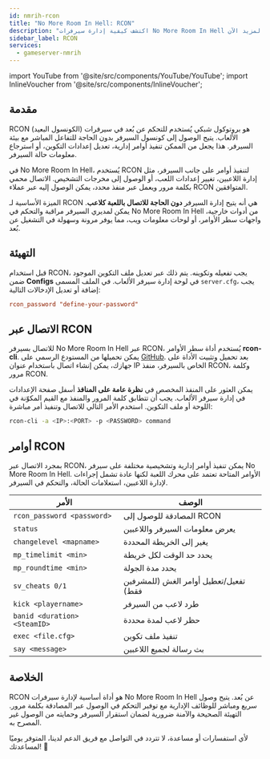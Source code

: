 ```yaml
---
id: nmrih-rcon
title: "No More Room In Hell: RCON"
description: "اكتشف كيفية إدارة سيرفرات No More Room In Hell عن بُعد للتحكم والمراقبة المرنة → تعلّم المزيد الآن"
sidebar_label: RCON
services:
  - gameserver-nmrih
---
```


import YouTube from '@site/src/components/YouTube/YouTube';
import InlineVoucher from '@site/src/components/InlineVoucher';

## مقدمة

RCON (الكونسول البعيد) هو بروتوكول شبكي يُستخدم للتحكم عن بُعد في سيرفرات الألعاب. يتيح الوصول إلى كونسول السيرفر بدون الحاجة للتفاعل المباشر مع بيئة السيرفر. هذا يجعل من الممكن تنفيذ أوامر إدارية، تعديل إعدادات التكوين، أو استرجاع معلومات حالة السيرفر.

في No More Room In Hell، يُستخدم RCON لتنفيذ أوامر على جانب السيرفر، مثل إدارة اللاعبين، تغيير إعدادات اللعب، أو الوصول إلى مخرجات التشخيص. الاتصال محمي بكلمة مرور ويعمل عبر منفذ محدد، يمكن الوصول إليه عبر عملاء RCON المتوافقين.

الميزة الأساسية لـ RCON هي أنه يتيح إدارة السيرفر **دون الحاجة للاتصال باللعبة كلاعب**. يمكن لمديري السيرفر مراقبة والتحكم في No More Room In Hell من أدوات خارجية، واجهات سطر الأوامر، أو لوحات معلومات ويب، مما يوفر مرونة وسهولة في التشغيل عن بُعد.

<InlineVoucher />

## التهيئة

قبل استخدام RCON، يجب تفعيله وتكوينه. يتم ذلك عبر تعديل ملف التكوين الموجود ضمن **Configs** في لوحة إدارة سيرفر الألعاب. في الملف المسمى `server.cfg`، يجب إضافة أو تعديل الإدخالات التالية:

```cfg
rcon_password "define-your-password"
```

## الاتصال عبر RCON

للاتصال بسيرفر No More Room In Hell عبر RCON، يُستخدم أداة سطر الأوامر **rcon-cli**. يمكن تحميلها من المستودع الرسمي على [GitHub](https://github.com/gorcon/rcon-cli). بعد تحميل وتثبيت الأداة على جهازك، يمكن إنشاء اتصال باستخدام عنوان IP الخاص بالسيرفر، منفذ RCON، وكلمة مرور RCON.

يمكن العثور على المنفذ المخصص في **نظرة عامة على المنافذ** أسفل صفحة الإعدادات في إدارة سيرفر الألعاب. يجب أن تتطابق كلمة المرور والمنفذ مع القيم المكوّنة في اللوحة أو ملف التكوين. استخدم الأمر التالي للاتصال وتنفيذ أمر مباشرة:

```bash
rcon-cli -a <IP>:<PORT> -p <PASSWORD> command
```

## أوامر RCON

بمجرد الاتصال عبر RCON، يمكن تنفيذ أوامر إدارية وتشخيصية مختلفة على سيرفر No More Room In Hell. الأوامر المتاحة تعتمد على محرك اللعبة لكنها عادة تشمل إجراءات لإدارة اللاعبين، استعلامات الحالة، والتحكم في السيرفر.

| الأمر                        | الوصف                                         |
| ---------------------------- | --------------------------------------------- |
| `rcon_password <password>`   | المصادقة للوصول إلى RCON                      |
| `status`                     | يعرض معلومات السيرفر واللاعبين                |
| `changelevel <mapname>`      | يغير إلى الخريطة المحددة                       |
| `mp_timelimit <min>`         | يحدد حد الوقت لكل خريطة                        |
| `mp_roundtime <min>`         | يحدد مدة الجولة                                |
| `sv_cheats 0/1`              | تفعيل/تعطيل أوامر الغش (للمشرفين فقط)        |
| `kick <playername>`          | طرد لاعب من السيرفر                           |
| `banid <duration> <SteamID>` | حظر لاعب لمدة محددة                            |
| `exec <file.cfg>`            | تنفيذ ملف تكوين                               |
| `say <message>`              | بث رسالة لجميع اللاعبين                       |

## الخلاصة

RCON هو أداة أساسية لإدارة سيرفرات No More Room In Hell عن بُعد. يتيح وصول سريع ومباشر للوظائف الإدارية مع توفير التحكم في الوصول عبر المصادقة بكلمة مرور. التهيئة الصحيحة والآمنة ضرورية لضمان استقرار السيرفر وحمايته من الوصول غير المصرح به.

لأي استفسارات أو مساعدة، لا تتردد في التواصل مع فريق الدعم لدينا، المتوفر يوميًا لمساعدتك! 🙂

<InlineVoucher />